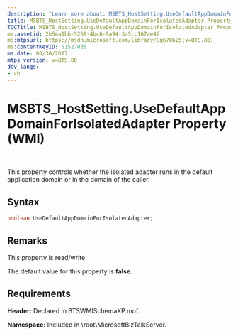 ```yaml
---
description: "Learn more about: MSBTS_HostSetting.UseDefaultAppDomainForIsolatedAdapter Property (WMI)"
title: MSBTS_HostSetting.UseDefaultAppDomainForIsolatedAdapter Property (WMI)
TOCTitle: MSBTS_HostSetting.UseDefaultAppDomainForIsolatedAdapter Property (WMI)
ms:assetid: 2b54a1bb-5269-4bc6-9a94-3a5cc167ae4f
ms:mtpsurl: https://msdn.microsoft.com/library/Gg678625(v=BTS.80)
ms:contentKeyID: 51527035
ms.date: 08/30/2017
mtps_version: v=BTS.80
dev_langs:
- vb
---
```


# MSBTS\_HostSetting.UseDefaultAppDomainForIsolatedAdapter Property (WMI)

 

This property controls whether the isolated adapter runs in the default application domain or in the domain of the caller.

## Syntax

``` vb
boolean UseDefaultAppDomainForIsolatedAdapter;  
```

## Remarks

This property is read/write.

The default value for this property is **false**.

## Requirements

**Header:** Declared in BTSWMISchemaXP.mof.

**Namespace:** Included in \\root\\MicrosoftBizTalkServer.

